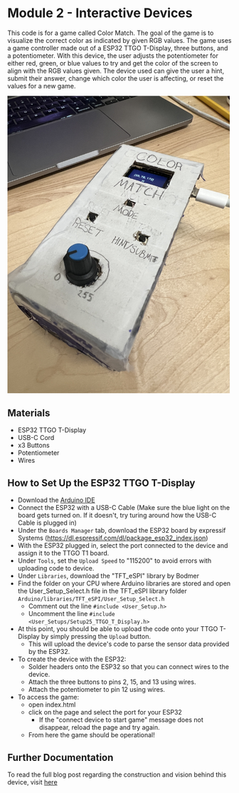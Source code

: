 # Module 2 - Interactive Devices
This code is for a game called Color Match. The goal of the game is to visualize the correct color as indicated by given RGB values. The game uses a game controller made out of a ESP32 TTGO T-Display, three buttons, and a potentiometer. With this device, the user adjusts the potentiometer for either red, green, or blue values to try and get the color of the screen to align with the RGB values given. The device used can give the user a hint, submit their answer, change which color the user is affecting, or reset the values for a new game. 

<img src="https://github.com/juliahay/Module2/blob/66010d6bdddfe4feb072c9ee7a0cb9ac70db4776/IMG_9543.JPG" width='500'>

## Materials
- ESP32 TTGO T-Display
- USB-C Cord
- x3 Buttons
- Potentiometer
- Wires

## How to Set Up the ESP32 TTGO T-Display
- Download the [Arduino IDE](https://www.arduino.cc/en/software)
- Connect the ESP32 with a USB-C Cable (Make sure the blue light on the board gets turned on. If it doesn't, try turing around how the USB-C Cable is plugged in)
- Under the `Boards Manager` tab, download the ESP32 board by expressif Systems (https://dl.espressif.com/dl/package_esp32_index.json)
- With the ESP32 plugged in, select the port connected to the device and assign it to the TTGO T1 board.
- Under `Tools`, set the `Upload Speed` to "115200" to avoid errors with uploading code to device.
- Under `Libraries`, download the "TFT_eSPI" library by Bodmer
- Find the folder on your CPU where Arduino libraries are stored and open the User_Setup_Select.h file in the TFT_eSPI library folder `Arduino/libraries/TFT_eSPI/User_Setup_Select.h`
  - Comment out the line `#include <User_Setup.h>`
  - Uncomment the line `#include <User_Setups/Setup25_TTGO_T_Display.h>`
- At this point, you should be able to upload the code onto your TTGO T-Display by simply pressing the `Upload` button.
  - This will upload the device's code to parse the sensor data provided by the ESP32.
- To create the device with the ESP32:
  - Solder headers onto the ESP32 so that you can connect wires to the device.
  - Attach the three buttons to pins 2, 15, and 13 using wires.
  - Attach the potentiometer to pin 12 using wires.
- To access the game:
  - open index.html
  - click on the page and select the port for your ESP32
    - If the "connect device to start game" message does not disappear, reload the page and try again.
  - From here the game should be operational!


## Further Documentation
To read the full blog post regarding the construction and vision behind this device, visit [here](https://juliahay.github.io/CES-portfolio/module2/module2.html)
